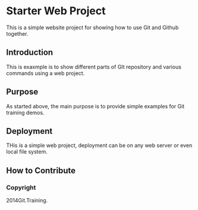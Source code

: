 # Starter Web Project

This is a simple website project for
showing how to use Git and Github together.

## Introduction

This is exaxmple is to show different parts
of GIt repository and various commands
using a web project.

## Purpose

As started above, the main purpose is to 
provide simple examples for Git training
demos.

## Deployment

THis is a simple web project, deployment
can be on any web server or even local
file system.

## How to Contribute

### Copyright

2014Git.Training.